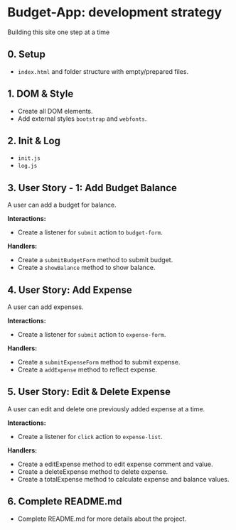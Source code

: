# Budget-App: development strategy

Building this site one step at a time

## 0. Setup

* `index.html` and folder structure with empty/prepared files.

## 1. DOM & Style

* Create all DOM elements.
* Add external styles `bootstrap` and `webfonts`.

## 2. Init & Log

* `init.js`
* `log.js`

## 3. User Story - 1: Add Budget Balance

A user can add a budget for balance.

__Interactions:__
* Create a listener for `submit` action to `budget-form`.

__Handlers:__ 
* Create a `submitBudgetForm` method to submit budget.
* Create a `showBalance` method to show balance.

## 4. User Story: Add Expense

A user can add expenses.

__Interactions:__
* Create a listener for `submit` action to `expense-form`.

__Handlers:__ 
* Create a `submitExpenseForm` method to submit expense.
* Create a `addExpense` method to reflect expense.

## 5. User Story: Edit & Delete Expense

A user can edit and delete one previously added expense at a time.

__Interactions:__
* Create a listener for `click` action to `expense-list`.

__Handlers:__
* Create a editExpense method to edit expense comment and value.
* Create a deleteExpense method to delete expense.
* Create a totalExpense method to calculate expense and balance values.

## 6. Complete README.md

* Complete README.md for more details about the project.
